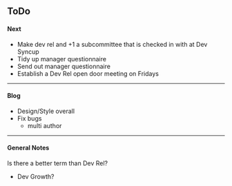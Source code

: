 ## ToDo


#### Next

- Make dev rel and +1 a subcommittee that is checked in with at Dev Syncup
- Tidy up manager questionnaire
- Send out manager questionnaire
- Establish a Dev Rel open door meeting on Fridays

---

#### Blog

- Design/Style overall
- Fix bugs
  - multi author

---

#### General Notes

Is there a better term than Dev Rel?
- Dev Growth?
